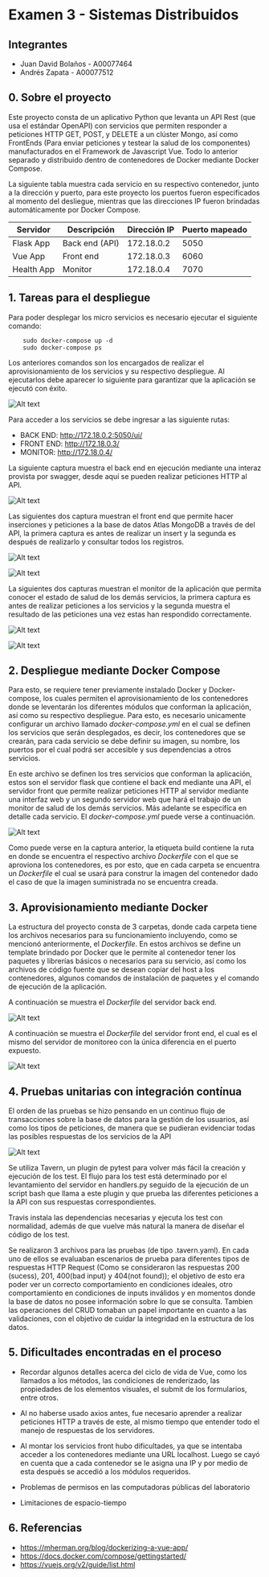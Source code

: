 # Examen 3 - Sistemas Distribuidos

## Integrantes
- Juan David Bolaños - A00077464
- Andrés Zapata - A00077512

## 0. Sobre el proyecto

Este proyecto consta de un aplicativo Python que levanta un API Rest (que usa el estándar OpenAPI) con servicios que permiten responder a peticiones HTTP GET, POST, y DELETE a un clúster Mongo, así como FrontEnds (Para enviar peticiones y testear la salud de los componentes) manufacturados en el Framework de Javascript Vue. Todo lo anterior separado y distribuido dentro de contenedores de Docker mediante Docker Compose.

La siguiente tabla muestra cada servicio en su respectivo contenedor, junto a la dirección y puerto, para este proyecto los puertos fueron especificados al momento del desliegue, mientras que las direcciones IP fueron brindadas automáticamente por Docker Compose.

Servidor | Descripción | Dirección IP | Puerto mapeado
-------- | ----------- | ------------ | --------------
Flask App  | Back end (API) | 172.18.0.2 | 5050
Vue App | Front end | 172.18.0.3 | 6060 | 
Health App | Monitor | 172.18.0.4  | 7070 |

## 1. Tareas para el despliegue

Para poder desplegar los micro servicios es necesario ejecutar el siguiente comando:

~~~
    sudo docker-compose up -d
    sudo docker-compose ps
~~~

Los anteriores comandos son los encargados de realizar el aprovisionamiento de los servicios y su respectivo despliegue. Al ejecutarlos debe aparecer lo siguiente para garantizar que la aplicación se ejecutó con éxito.

![Alt text](images/compose_ps.png?raw=true "Docker Compose PS")

Para acceder a los servicios se debe ingresar a las siguiente rutas:

* BACK END: http://172.18.0.2:5050/ui/
* FRONT END: http://172.18.0.3/
* MONITOR: http://172.18.0.4/

La siguiente captura muestra el back end en ejecución mediante una interaz provista por swagger, desde aquí se pueden realizar peticiones HTTP al API.

![Alt text](images/flask_app.png?raw=true "Flask App")

Las siguientes dos captura muestran el front end que permite hacer inserciones y peticiones a la base de datos Atlas MongoDB a través de del API, la primera captura es antes de realizar un insert y la segunda es después de realizarlo y consultar todos los registros.

![Alt text](images/vue_app1.png?raw=true "Vue App")

![Alt text](images/vue_app2.png?raw=true "Vue App")

La siguientes dos capturas muestran el monitor de la aplicación que permita conocer el estado de salud de los demás servicios, la primera captura es antes de realizar peticiones a los servicios y la segunda muestra el resultado de las peticiones una vez estas han respondido correctamente.

![Alt text](images/health_app1.png?raw=true "Vue App")

![Alt text](images/health_app2.png?raw=true "Vue App")


## 2. Despliegue mediante Docker Compose

Para esto, se requiere tener previamente instalado Docker y Docker-compose, los cuales permiten el aprovisionamiento de los contenedores donde se leventarán los diferentes módulos que conforman la aplicación, así como su respectivo despliegue. Para esto, es necesario unicamente configurar un archivo llamado *docker-compose.yml* en el cual se definen los servicios que serán desplegados, es decir, los contenedores que se crearán, para cada servicio se debe definir su imagen, su nombre, los puertos por el cual podrá ser accesible y sus dependencias a otros servicios. 

En este archivo se definen los tres servicios que conforman la aplicación, estos son el servidor flask que contiene el back end mediante una API, el servidor front que permite realizar peticiones HTTP al servidor mediante una interfaz web y un segundo servidor web que hará el trabajo de un monitor de salud de los demás servicios. Más adelante se especifíca en detalle cada servicio. El *docker-compose.yml* puede verse a continuación.

![Alt text](images/compose.png?raw=true "Docker Compose")

Como puede verse en la captura anterior, la etiqueta build contiene la ruta en donde se encuentra el respectivo archivo *Dockerfile* con el que se aproviona los contenedores, es por esto, que en cada carpeta se encuentra un *Dockerfile* el cual se usará para construr la imagen del contenedor dado el caso de que la imagen suministrada no se encuentra creada.


## 3. Aprovisionamiento mediante Docker

La estructura del proyecto consta de 3 carpetas, donde cada carpeta tiene los archivos necesarios para su funcionamiento incluyendo, como se mencionó anteriormente, el *Dockerfile*. En estos archivos se define un template brindado por Docker que le permite al contenedor tener los paquetes y librerías básicos o necesarios para su servicio, así como los archivos de código fuente que se desean copiar del host a los contenedores, algunos comandos de instalación de paquetes y el comando de ejecución de la aplicación.

A continuación se muestra el *Dockerfile* del servidor back end.

![Alt text](images/docker_flask.png?raw=true "Docker flask")

A continuación se muestra el *Dockerfile* del servidor front end, el cual es el mismo del servidor de monitoreo con la única diferencia en el puerto expuesto.

![Alt text](images/docker_vue.png?raw=true "Docker vue")

## 4. Pruebas unitarias con integración contínua

El orden de las pruebas se hizo pensando en un continuo flujo de transacciones sobre la base de datos para la gestión de los usuarios, así como los tipos de peticiones, de manera que se pudieran evidenciar todas las posibles respuestas de los servicios de la API

![Alt text](images/taverns.png?raw=true "Tavern syntax")

Se utiliza Tavern, un plugin de pytest para volver más fácil la creación y ejecución de los test. El flujo para los test está determinado por el levantamiento del servidor en handlers.py seguido de la ejecución de un script bash que llama a este plugin y que prueba las diferentes peticiones a la API con sus respuestas correspondientes.

Travis instala las dependencias necesarias y ejecuta los test con normalidad, además de que vuelve más natural la manera de diseñar el código de los test.

Se realizaron 3 archivos para las pruebas (de tipo .tavern.yaml). En cada uno de ellos se evaluaban escenarios de prueba para diferentes tipos de respuestas HTTP Request (Como se consideraron las respuestas 200 (sucess), 201, 400(bad input) y 404(not found)); el objetivo de esto era poder ver un correcto comportamiento en condiciones ideales, otro comportamiento en condiciones de inputs inválidos y en momentos donde la base de datos no posee información sobre lo que se consulta. Tambien las operaciones del CRUD tomaban un papel importante en cuanto a las validaciones, con el objetivo de cuidar la integridad en la estructura de los datos.


## 5. Dificultades encontradas en el proceso

- Recordar algunos detalles acerca del ciclo de vida de Vue, como los llamados a los métodos, las condiciones de renderizado, las propiedades de los elementos visuales, el submit de los formularios, entre otros.

- Al no haberse usado axios antes, fue necesario aprender a realizar peticiones HTTP a través de este, al mismo tiempo que entender todo el manejo de respuestas de los servidores.

- Al montar los servicios front hubo dificultades, ya que se intentaba acceder a los contenedores mediante una URL localhost. Luego se cayó en cuenta que a cada contenedor se le asigna una IP y por medio de esta después se accedió a los módulos requeridos.

- Problemas de permisos en las computadoras públicas del laboratorio

- Limitaciones de espacio-tiempo

## 6. Referencias

* https://mherman.org/blog/dockerizing-a-vue-app/
* https://docs.docker.com/compose/gettingstarted/
* https://vuejs.org/v2/guide/list.html
